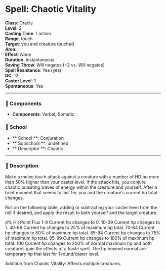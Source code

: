 
# Spell: Chaotic Vitality
**Class**: Oracle  
**Level**: 2  
**Casting Time**: 1 action  
**Range**: touch  
**Target**: you and creature touched  
**Area**:   
**Effect**: _None_  
**Duration**: instantaneous  
**Saving Throw**: Will negates (+2 vs. Will negates)  
**Spell Resistance**: Yes (yes)  
**DC**: 12  
**Caster Level**: 1  
**Spontaneous**: Yes

---

### 🔮 Components
- **Components**: Verbal, Somatic

### 🏫 School
- ** School **: Conjuration
- ** Subschool **: undefined
- ** Descriptor **: Chaotic
---

### 📜 Description
Make a melee touch attack against a creature with a number of HD no more than 50% higher than your caster level. If the attack hits, you conjure chaotic pulsating waves of energy within the creature and yourself. After a brief moment that seems to last fer, you and the creature's current hp total changes.

Roll on the following table, adding or subtracting your caster level from the roll if desired, and apply the result to both yourself and the target creature.

d%            Hit Point Flux
1-9           Current hp changes to 0.
10-39      Current hp changes to 1.
40-69      Current hp changes to 25% of maximum hp total. 
70-84      Current hp changes to 50% of maximum hp total. 
85-94      Current hp changes to 75% of maximum hp total. 
95-99      Current hp changes to 100% of maximum hp total. 
100          Current hp changes to 200% of normal maximum hp and both creatures gain the effects of a haste spell. The hp beyond normal are temporary hp that last for 1 round/caster level.

Addition from Chaotic Vitality: Affects multiple creatures.
